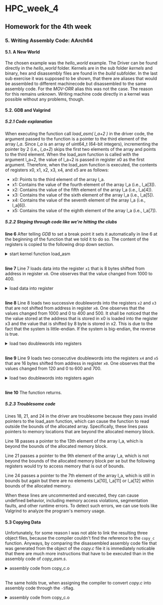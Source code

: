 # HPC_week_4
## Homework for the 4th week

### 5. Writing Assembly Code: AArch64
#### 5.1. A New World

The chosen example was the *hello_world* example. The Driver can be found directly in the *hello_world* folder. Kernels are in the sub folder *kernels* and binary, hex and disassembly files are found in the *build* subfolder. 
In the last sub exercise it was supposed to be shown, that there are aliases that would be assembled to different machinecode but disassembled to the same assembly code. For the *MOV-ORR* alias this was not the case. The reason for this remains unknown.
Writing machine code directly in a kernel was possible without any problems, though.

#### 5.2. GDB and Valgrind
##### 5.2.1 Code explanation
When executing the function call *load_asm( l_a+2 )* in the driver code, the argument passed to the function is a pointer to the third element of the array *l_a*. Since *l_a* is an array of uint64_t (64-bit integers), incrementing the pointer by 2 (i.e., *l_a+2*) skips the first two elements of the array and points to the third element.
When the load_asm function is called with the argument l_a+2, the value of l_a+2 is passed in register x0 as the first argument. Therefore, when the load_asm function is executed, the contents of registers x0, x1, x2, x3, x4, and x5 are as follows:

- x0: Points to the third element of the array l_a.
- x1: Contains the value of the fourth element of the array l_a (i.e., l_a[3]).
- x2: Contains the value of the fifth element of the array l_a (i.e., l_a[4]).
- x3: Contains the value of the sixth element of the array l_a (i.e., l_a[5]).
- x4: Contains the value of the seventh element of the array l_a (i.e., l_a[6]).
- x5: Contains the value of the eighth element of the array l_a (i.e., l_a[7]).

##### 5.2.2 Steping through code like we're hitting the clubs

**line 6**
After telling *GDB* to set a break point it sets it automatically in line 6 at the beginning of the function that we told it to do so. The content of the registers is copied to the following drop down section.

<details>
  <summary> start kernel function load_asm </summary>

```cpp
Breakpoint 1, load_asm () at kernels/build_asm.s:6
6               ldr x1,     [x0, #8]!
(gdb) info registers
x0             0x432ec0            4402880
x1             0x3e8               1000
x2             0x3e8               1000
x3             0x0                 0
x4             0x78                120
x5             0x0                 0
x6             0xfffff7c7138c      281474838762380
x7             0x4                 4
x8             0xfffff7f18000      281474841542656
x9             0x28                40
x10            0x0                 0
x11            0x0                 0
x12            0x3a                58
x13            0x3ba54b            3908939
x14            0xfffff7fff000      281474842488832
```

</details>

</br>

**line 7**
Line 7 loads data into the register `x1` that is 8 bytes shifted from address in register `x0`. One observes that the value changed from 1000 to 400.

<details>
  <summary> load data into register </summary>

```cpp
(gdb) step
7               ldp x2, x3, [x0]
(gdb) info registers
x0             0x432ec8            4402888
x1             0x190               400
x2             0x3e8               1000
x3             0x0                 0
x4             0x78                120
x5             0x0                 0
x6             0xfffff7c7138c      281474838762380
x7             0x4                 4
x8             0xfffff7f18000      281474841542656
x9             0x28                40
x10            0x0                 0
x11            0x0                 0
x12            0x3a                58
x13            0x3ba54b            3908939
x14            0xfffff7fff000      281474842488832
```

</details>

</br>

**line 8**
Line 8 loads two successive doublewords into the registers `x2` and `x3` that are not shifted from address in register `x0`. One observes that the values changed from 1000 and 0 to 400 and 500. It shall be noticed that the the value stored at the address that is stored in x0 is loaded into the register x3 and the value that is shifted by 8 byte is stored in x2. This is due to the fact that the system is little-endian. If the system is big-endian, the reverse is true.

<details>
  <summary> load two doublewords into registers </summary>

```cpp
(gdb) step
8               ldp x4, x5, [x0, #16]
(gdb) info registers
x0             0x432ec8            4402888
x1             0x190               400
x2             0x190               400
x3             0x1f4               500
x4             0x78                120
x5             0x0                 0
x6             0xfffff7c7138c      281474838762380
x7             0x4                 4
x8             0xfffff7f18000      281474841542656
x9             0x28                40
x10            0x0                 0
x11            0x0                 0
x12            0x3a                58
x13            0x3ba54b            3908939
x14            0xfffff7fff000      281474842488832
```

</details>

</br>

**line 9**
Line 9 loads two consecutive doublewords into the registers `x4` and `x5` that are 16 bytes shifted from address in register `x0`. One observes that the values changed from 120 and 0 to 600 and 700.

<details>
  <summary> load two doublewords into registers again </summary>

```cpp
(gdb) step
10              ret
(gdb) info registers
x0             0x432ec8            4402888
x1             0x190               400
x2             0x190               400
x3             0x1f4               500
x4             0x258               600
x5             0x2bc               700
x6             0xfffff7c7138c      281474838762380
x7             0x4                 4
x8             0xfffff7f18000      281474841542656
x9             0x28                40
x10            0x0                 0
x11            0x0                 0
x12            0x3a                58
x13            0x3ba54b            3908939
x14            0xfffff7fff000      281474842488832
```

</details>

</br>

**line 10**
The function returns.

##### 5.2.3 Troublesome code
Lines 18, 21, and 24 in the driver are troublesome because they pass invalid pointers to the load_asm function, which can cause the function to read outside the bounds of the allocated array. Specifically, these lines pass pointers to memory locations that are beyond the allocated memory block.

Line 18 passes a pointer to the 13th element of the array l_a, which is beyond the bounds of the allocated memory block.

Line 21 passes a pointer to the 9th element of the array l_a, which is not beyond the bounds of the allocated memory block per se but the following registers would try to access memory that is out of bounds.

Line 24 passes a pointer to the 7th element of the array l_a, which is still in bounds but again but there are no elements l_a[10], l_a[11] or l_a[12] within bounds of the allocated memory.

When these lines are uncommented and executed, they can cause undefined behavior, including memory access violations, segmentation faults, and other runtime errors. To detect such errors, we can use tools like Valgrind to analyze the program's memory usage.

#### 5.3 Copying Data
Unfortunately, for some reason I was not able to link the resulting three object files, because the compiler couldn't find the reference to the `copy_c` function.
Anyways, by comparing the disassembled assembly code file that was generated from the object of the *copy.c* file it is immediately noticable that there are much more instructions that have to be executed than in the assembly code of *copy_asm.s*. 

<details>
  <summary> assembly code from copy_c.o </summary>

```
0000000000000000 <_Z6copy_cPKjPm>:
   0:   d10043ff        sub     sp, sp, #0x10
   4:   f90007e0        str     x0, [sp, #8]
   8:   f90003e1        str     x1, [sp]
   c:   f94007e0        ldr     x0, [sp, #8]
  10:   b9400000        ldr     w0, [x0]
  14:   2a0003e1        mov     w1, w0
  18:   f94003e0        ldr     x0, [sp]
  1c:   f9000001        str     x1, [x0]
  20:   f94007e0        ldr     x0, [sp, #8]
  24:   91001000        add     x0, x0, #0x4
  28:   b9400001        ldr     w1, [x0]
  2c:   f94003e0        ldr     x0, [sp]
  30:   91002000        add     x0, x0, #0x8
  34:   2a0103e1        mov     w1, w1
  38:   f9000001        str     x1, [x0]
  3c:   f94007e0        ldr     x0, [sp, #8]
  40:   91002000        add     x0, x0, #0x8
  44:   b9400001        ldr     w1, [x0]
  48:   f94003e0        ldr     x0, [sp]
  4c:   91002000        add     x0, x0, #0x8
  50:   2a0103e1        mov     w1, w1
  54:   f9000001        str     x1, [x0]
  58:   f94007e0        ldr     x0, [sp, #8]
  5c:   91003000        add     x0, x0, #0xc
  60:   b9400001        ldr     w1, [x0]
  64:   f94003e0        ldr     x0, [sp]
  68:   91002000        add     x0, x0, #0x8
  6c:   2a0103e1        mov     w1, w1
  70:   f9000001        str     x1, [x0]
  74:   f94007e0        ldr     x0, [sp, #8]
  78:   91004000        add     x0, x0, #0x10
  7c:   b9400001        ldr     w1, [x0]
  80:   f94003e0        ldr     x0, [sp]
  84:   91002000        add     x0, x0, #0x8
  88:   2a0103e1        mov     w1, w1
  8c:   f9000001        str     x1, [x0]
  90:   f94007e0        ldr     x0, [sp, #8]
  94:   91005000        add     x0, x0, #0x14
  98:   b9400001        ldr     w1, [x0]
  9c:   f94003e0        ldr     x0, [sp]
  a0:   91002000        add     x0, x0, #0x8
  a4:   2a0103e1        mov     w1, w1
  a8:   f9000001        str     x1, [x0]
  ac:   f94007e0        ldr     x0, [sp, #8]
  b0:   91006000        add     x0, x0, #0x18
  b4:   b9400001        ldr     w1, [x0]
  b8:   f94003e0        ldr     x0, [sp]
  bc:   91002000        add     x0, x0, #0x8
  c0:   2a0103e1        mov     w1, w1
  c4:   f9000001        str     x1, [x0]
  c8:   d503201f        nop
  cc:   910043ff        add     sp, sp, #0x10
  d0:   d65f03c0        ret
```

</details>

</br>

The same holds true, when assigning the compiler to convert *copy.c* into assembly code through the `-S`flag.

<details>
  <summary> assembly code from copy_c.o </summary>

```
	.arch armv8-a
	.file	"copy.c"
	.text
	.align	2
	.global	_Z6copy_cPKjPm
	.type	_Z6copy_cPKjPm, %function
_Z6copy_cPKjPm:
.LFB16:
	.cfi_startproc
	sub	sp, sp, #16
	.cfi_def_cfa_offset 16
	str	x0, [sp, 8]
	str	x1, [sp]
	ldr	x0, [sp, 8]
	ldr	w0, [x0]
	uxtw	x1, w0
	ldr	x0, [sp]
	str	x1, [x0]
	ldr	x0, [sp, 8]
	add	x0, x0, 4
	ldr	w1, [x0]
	ldr	x0, [sp]
	add	x0, x0, 8
	uxtw	x1, w1
	str	x1, [x0]
	ldr	x0, [sp, 8]
	add	x0, x0, 8
	ldr	w1, [x0]
	ldr	x0, [sp]
	add	x0, x0, 8
	uxtw	x1, w1
	str	x1, [x0]
	ldr	x0, [sp, 8]
	add	x0, x0, 12
	ldr	w1, [x0]
	ldr	x0, [sp]
	add	x0, x0, 8
	uxtw	x1, w1
	str	x1, [x0]
	ldr	x0, [sp, 8]
	add	x0, x0, 16
	ldr	w1, [x0]
	ldr	x0, [sp]
	add	x0, x0, 8
	uxtw	x1, w1
	str	x1, [x0]
	ldr	x0, [sp, 8]
	add	x0, x0, 20
	ldr	w1, [x0]
	ldr	x0, [sp]
	add	x0, x0, 8
	uxtw	x1, w1
	str	x1, [x0]
	ldr	x0, [sp, 8]
	add	x0, x0, 24
	ldr	w1, [x0]
	ldr	x0, [sp]
	add	x0, x0, 8
	uxtw	x1, w1
	str	x1, [x0]
	nop
	add	sp, sp, 16
	.cfi_def_cfa_offset 0
	ret
	.cfi_endproc
.LFE16:
	.size	_Z6copy_cPKjPm, .-_Z6copy_cPKjPm
	.ident	"GCC: (GNU) 12.2.1 20221121 (Red Hat 12.2.1-4)"
	.section	.note.GNU-stack,"",@progbits

```

</details>

</br>